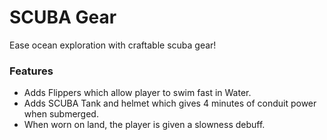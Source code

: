 # SCUBA Gear<!--$headerTitle--><!--$pmc:delete-->

Ease ocean exploration with craftable scuba gear!<!--$pmc:headerSize-->

### Features
- Adds Flippers which allow player to swim fast in Water.
- Adds SCUBA Tank and helmet which gives 4 minutes of conduit power when submerged.
- When worn on land, the player is given a slowness debuff.
